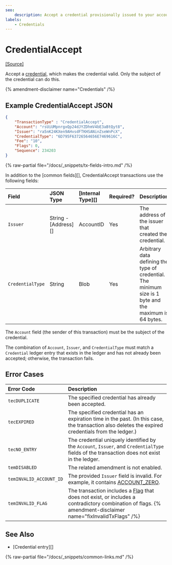```yaml
---
seo:
    description: Accept a credential provisionally issued to your account.
labels:
    - Credentials
---
```

# CredentialAccept
[[Source]](https://github.com/XRPLF/rippled/blob/master/src/xrpld/app/tx/detail/Credentials.cpp "Source")

Accept a [credential](../../../../concepts/decentralized-storage/credentials.md), which makes the credential valid. Only the subject of the credential can do this.

{% amendment-disclaimer name="Credentials" /%}

## Example CredentialAccept JSON

```json
{
    "TransactionType" : "CredentialAccept",
    "Account": "rsUiUMpnrgxQp24dJYZDhmV4bE3aBtQyt8",
    "Issuer": "ra5nK24KXen9AHvsdFTKHSANinZseWnPcX",
    "CredentialType": "6D795F63726564656E7469616C",
    "Fee": "10",
    "Flags": 0,
    "Sequence": 234203
}
```

{% raw-partial file="/docs/_snippets/tx-fields-intro.md" /%}

In addition to the [common fields][], CredentialAccept transactions use the following fields:

| Field            | JSON Type        | [Internal Type][] | Required? | Description |
|:-----------------|:-----------------|:------------------|:----------|:------------|
| `Issuer`         | String - [Address][] | AccountID     | Yes       | The address of the issuer that created the credential. |
| `CredentialType` | String           | Blob              | Yes       | Arbitrary data defining the type of credential. The minimum size is 1 byte and the maximum is 64 bytes. |

The `Account` field (the sender of this transaction) must be the subject of the credential.

The combination of `Account`, `Issuer`, and `CredentialType` must match a `Credential` ledger entry that exists in the ledger and has not already been accepted; otherwise, the transaction fails.

## Error Cases

| Error Code | Description |
|:-----------|:------------|
| `tecDUPLICATE` | The specified credential has already been accepted. |
| `tecEXPIRED` | The specified credential has an expiration time in the past. (In this case, the transaction also deletes the expired credentials from the ledger.) |
| `tecNO_ENTRY` | The credential uniquely identified by the `Account`, `Issuer`, and `CredentialType` fields of the transaction does not exist in the ledger. |
| `temDISABLED` | The related amendment is not enabled. |
| `temINVALID_ACCOUNT_ID` | The provided `Issuer` field is invalid. For example, it contains [ACCOUNT_ZERO](../../../../concepts/accounts/addresses.md#special-addresses). |
| `temINVALID_FLAG` | The transaction includes a [Flag](../common-fields.md#flags-field) that does not exist, or includes a contradictory combination of flags. {% amendment-disclaimer name="fixInvalidTxFlags" /%} |

## See Also

- [Credential entry][]

{% raw-partial file="/docs/_snippets/common-links.md" /%}
